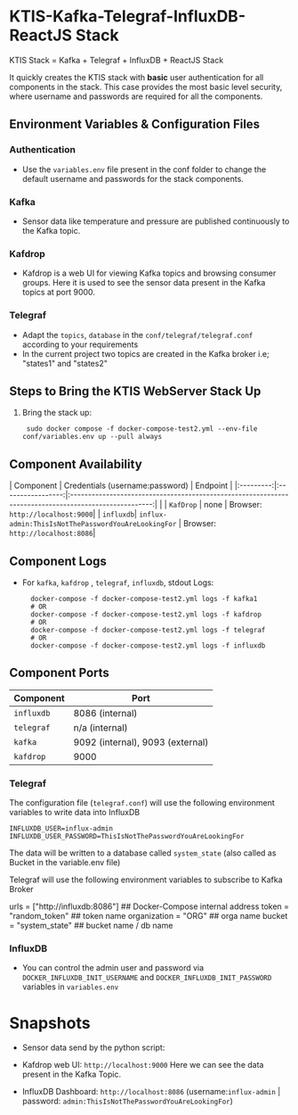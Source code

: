# KTIS-Kafka-Telegraf-InfluxDB-ReactJS Stack
KTIS Stack = Kafka + Telegraf + InfluxDB + ReactJS Stack

It quickly creates the KTIS stack with __basic__ user authentication for all
components in the stack. This case provides the most basic level security, where username and passwords
are required for all the components.

## Environment Variables & Configuration Files

### Authentication

- Use the `variables.env` file present in the conf folder to change the default username and passwords for the stack components.

### Kafka

- Sensor data like temperature and pressure are published continuously to the Kafka topic.

### Kafdrop

- Kafdrop is a web UI for viewing Kafka topics and browsing consumer groups. Here it is used to see the sensor data present in the Kafka topics at port 9000.

### Telegraf

- Adapt the `topics`, `database` in the `conf/telegraf/telegraf.conf` according to your requirements
- In the current project two topics are created in the Kafka broker i.e; "states1" and "states2"


## Steps to Bring the KTIS WebServer Stack Up


1. Bring the stack up:

        sudo docker compose -f docker-compose-test2.yml --env-file conf/variables.env up --pull always
    

## Component Availability

|   Component  |  Credentials (username:password)  |                         Endpoint                         |
|:---------:|:-----------------:|:-----------------------------------------------------------------------------------------------------:|     |
| `KafDrop` | none                                                | Browser: `http://localhost:9000`|
| `influxdb`| `influx-admin:ThisIsNotThePasswordYouAreLookingFor` | Browser: `http://localhost:8086`|


## Component Logs
- For `kafka`, `kafdrop` , `telegraf`, `influxdb`,  stdout Logs:

        docker-compose -f docker-compose-test2.yml logs -f kafka1
        # OR
        docker-compose -f docker-compose-test2.yml logs -f kafdrop
        # OR
        docker-compose -f docker-compose-test2.yml logs -f telegraf
        # OR
        docker-compose -f docker-compose-test2.yml logs -f influxdb


## Component Ports

| Component   | Port  |
| ----------  | ----- |
| `influxdb`  | 8086 (internal)  |
| `telegraf`  | n/a (internal)  |
| `kafka` | 9092 (internal), 9093 (external) |
| `kafdrop`   | 9000 |


### Telegraf

The configuration file (`telegraf.conf`) will use the following environment variables to write data into
InfluxDB

    INFLUXDB_USER=influx-admin
    INFLUXDB_USER_PASSWORD=ThisIsNotThePasswordYouAreLookingFor

The data will be written to a database called `system_state` (also called as Bucket in the variable.env file)

Telegraf will use the following environment variables to subscribe to Kafka Broker

  urls = ["http://influxdb:8086"] ## Docker-Compose internal address
  token = "random_token" ## token name
  organization = "ORG" ## orga name
  bucket = "system_state" ## bucket name / db name


### InfluxDB

- You can control the admin user and password via `DOCKER_INFLUXDB_INIT_USERNAME` and `DOCKER_INFLUXDB_INIT_PASSWORD` variables in `variables.env`

# Snapshots

- Sensor data send by the python script:
  

- Kafdrop web UI: `http://localhost:9000`
Here we can see the data present in the Kafka Topic.  



- InfluxDB Dashboard: `http://localhost:8086` (username:`influx-admin` | password: `admin:ThisIsNotThePasswordYouAreLookingFor`)



